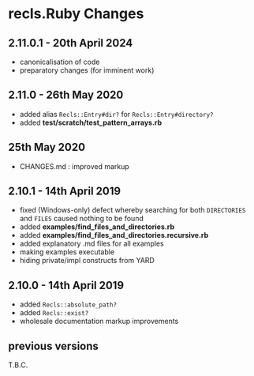 # **recls.Ruby** Changes

## 2.11.0.1 - 20th April 2024

* canonicalisation of code
* preparatory changes (for imminent work)


## 2.11.0 - 26th May 2020

* added alias `Recls::Entry#dir?` for `Recls::Entry#directory?`
* added **test/scratch/test_pattern_arrays.rb**


## 25th May 2020

* CHANGES.md : improved markup


## 2.10.1 - 14th April 2019

* fixed (Windows-only) defect whereby searching for both `DIRECTORIES` and `FILES` caused nothing to be found
* added **examples/find_files_and_directories.rb**
* added **examples/find_files_and_directories.recursive.rb**
* added explanatory .md files for all examples
* making examples executable
* hiding private/impl constructs from YARD


## 2.10.0 - 14th April 2019

* added `Recls::absolute_path?`
* added `Recls::exist?`
* wholesale documentation markup improvements


## previous versions

T.B.C.


<!-- ########################### end of file ########################### -->

